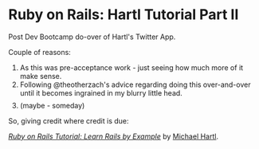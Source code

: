 # Ruby on Rails: Hartl Tutorial Part II

Post Dev Bootcamp do-over of Hartl's Twitter App.

Couple of reasons:

1. As this was pre-acceptance work - just seeing how much more of it make sense.
2. Following @theotherzach's advice regarding doing this over-and-over until
it becomes ingrained in my blurry little head.
3. $$$$ (maybe - someday)

So, giving credit where credit is due:

[*Ruby on Rails Tutorial: Learn Rails by Example*](http://railstutorial.org/)
by [Michael Hartl](http://michaelhartl.com/).


